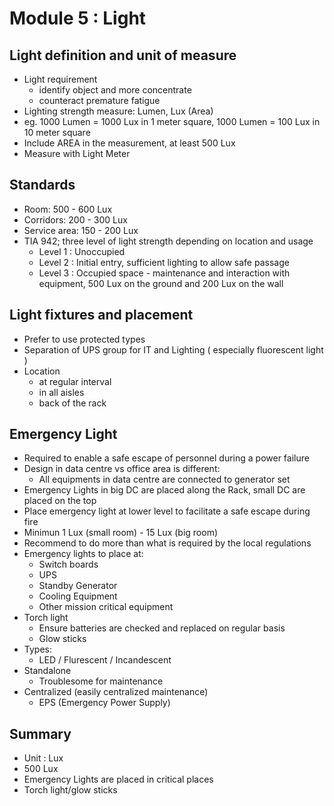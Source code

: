 # Module 5 : Light

## Light definition and unit of measure
- Light requirement
  - identify object and more concentrate
  - counteract premature fatigue 
- Lighting strength measure: Lumen, Lux (Area)
- eg. 1000 Lumen = 1000 Lux in 1 meter square, 1000 Lumen = 100 Lux in 10 meter square
- Include AREA in the measurement, at least 500 Lux
- Measure with Light Meter
  
## Standards
- Room: 500 - 600 Lux
- Corridors: 200 - 300 Lux
- Service area: 150 - 200 Lux
- TIA 942; three level of light strength depending on location and usage
  - Level 1 : Unoccupied
  - Level 2 : Initial entry, sufficient lighting to allow safe passage
  - Level 3 : Occupied space - maintenance and interaction with equipment, 500 Lux on the ground and 200 Lux on the wall
 
## Light fixtures and placement
- Prefer to use protected types
- Separation of UPS group for IT and Lighting ( especially fluorescent light )
- Location
  - at regular interval
  - in all aisles
  - back of the rack
 
## Emergency Light
- Required to enable a safe escape of personnel during a power failure
- Design in data centre vs office area is different:
  - All equipments in data centre are connected to generator set
- Emergency Lights in big DC are placed along the Rack, small DC are placed on the top
- Place emergency light at lower level to facilitate a safe escape during fire
- Minimun 1 Lux (small room) - 15 Lux (big room)
- Recommend to do more than what is required by the local regulations
- Emergency lights to place at:
  - Switch boards
  - UPS
  - Standby Generator
  - Cooling Equipment
  - Other mission critical equipment
- Torch light
  - Ensure batteries are checked and replaced on regular basis
  - Glow sticks
- Types:
  - LED / Flurescent / Incandescent
- Standalone
  - Troublesome for maintenance
- Centralized (easily centralized maintenance)
  - EPS (Emergency Power Supply)
## Summary
- Unit : Lux
- 500 Lux
- Emergency Lights are placed in critical places
- Torch light/glow sticks

